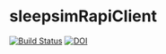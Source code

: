 # sleepsimRapiClient

[![Build Status](https://travis-ci.com/JasperHG90/sleepsimRapiClient.svg?branch=master)](https://travis-ci.com/JasperHG90/sleepsimRapiClient) [![DOI](https://zenodo.org/badge/246296409.svg)](https://zenodo.org/badge/latestdoi/246296409)
